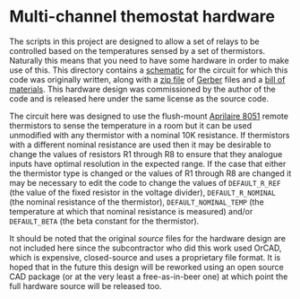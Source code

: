 # Multi-channel themostat hardware

The scripts in this project are designed to allow a set of relays to be controlled based on the temperatures sensed by a set of thermistors. Naturally this means that you need to have some hardware in order to make use of this. This directory contains a [schematic](thermostat_schematic.pdf) for the circuit for which this code was originally written, along with a [zip file](Gerbers.zip) of [Gerber](https://en.wikipedia.org/wiki/Gerber_format) files and a [bill of materials](BOM.csv). This hardware design was commissioned by the author of the code and is released here under the same license as the source code.

The circuit here was designed to use the flush-mount [Aprilaire 8051](https://www.alpinehomeair.com/viewproduct.cfm?productid=453059031)
remote thermistors to sense the temperature in a room but it can be used unmodified with any thermistor with a nominal 10K resistance. If thermistors with a different nominal resistance are used then it may be desirable to change the values of resistors R1 through R8 to ensure that they analogue inputs have optimal resolution in the expected range. If the case that either the thermistor type is changed or the values of R1 through R8 are changed it may be necessary to edit the code to change the values of `DEFAULT_R_REF` (the value of the fixed resistor in the voltage divider), `DEFAULT_R_NOMINAL` (the nominal resistance of the thermistor), `DEFAULT_NOMINAL_TEMP` (the temperature at which that nominal resistance is measured) and/or `DEFAULT_BETA` (the beta constant for the thermistor).

It should be noted that the original *source* files for the hardware design are not included here since the subcontractor who did this work used OrCAD, which is expensive, closed-source and uses a proprietary file format. It is hoped that in the future this design will be reworked using an open source CAD package (or at the very least a free-as-in-beer one) at which point the full hardware source will be released too.
